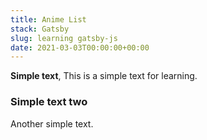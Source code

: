 ```yaml
---
title: Anime List
stack: Gatsby
slug: learning gatsby-js
date: 2021-03-03T00:00:00+00:00
---
```


**Simple text**, This is a simple text for learning.

### Simple text two

Another simple text.